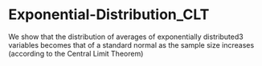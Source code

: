 # Exponential-Distribution_CLT
We show that the distribution of averages of exponentially distributed3 variables becomes that of a standard normal as the sample size increases (according to the Central Limit Theorem)
